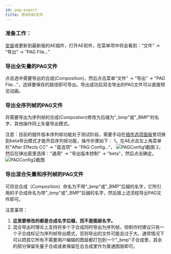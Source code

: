```yaml
---
id: pag-export
title: 导出PAG文件
---
```


### 准备工作：

[安装](/docs/install.html)或更新到最新版的AE插件，打开AE软件，在菜单项中将会看到：“文件” -> “导出” -> “PAG File...”

### 导出全矢量的PAG文件

点击选中需要导出的合成(Composition)，然后点击菜单“文件” -> “导出” -> “PAG File...”，选择要保存的路径即可导出。导出成功后双击导出的PAG文件可以直接预览动画。


### 导出全序列帧的PAG文件

将需要导出为序列帧的合成(Compostion)修改为后缀为"_bmp"或"_BMP"的名字，其他操作同上矢量导出模式。

注意：目前的插件版本序列帧功能处于测试阶段，需要手动在[插件选项面板](/docs/plugin-config.html)里切换到beta导出模式才能开启序列帧功能，操作步骤如下：
1，在AE点击左上角菜单栏"After Effects CC" -> "首选项" -> "PAG Config..."，
![PAGConfig1截图](/img/PAGConfig1.jpg)
2，然后在弹出窗里选择："通用" -> "导出版本控制" -> "beta"，然后点击确定。
![PAGConfig2截图](/img/PAGConfig2.jpg)

### 导出混合矢量和序列帧的PAG文件

可将总合成（Composition）命名为不带"_bmp"或"_BMP"后缀的名字，它所引用的子合成命名为带"_bmp"或"_BMP"后缀的名字，然后按上述流程导出PAG文件即可。

注意事项：
1. **这里要修改的都是合成名字后缀，而不是图层名字。**
2. 混合导出时理论上支持将多个子合成同时导出为序列帧，但制作时建议只有一个子合成标记为序列帧导出模式，否则导出的文件可能会过于大。通常情况下可以把其它所有不需要用户编辑的图层都打包到一个"_bmp"子合成里，其余的部分保留矢量子合成或者保留在总合成里作为普通图层即可。